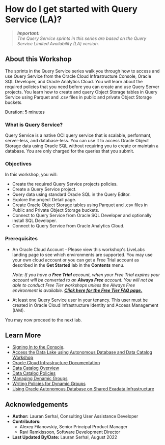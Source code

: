 # How do I get started with Query Service (LA)?

>**_Important:_**    
_The Query Service sprints in this series are based on the Query Service Limited Availability (LA) version._  

## About this Workshop

The sprints in the Query Service series walk you through how to access and use Query Service from the Oracle Cloud Infrastructure Console, Oracle SQL Developer, and Oracle Analytics Cloud. You will learn about the required policies that you need before you can create and use Query Server projects. You learn how to create and query Object Storage tables in Query Service using Parquet and .csv files in public and private Object Storage buckets.

Duration: 5 minutes

### What is Query Service?

Query Service is a native OCI query service that is scalable, performant, server-less, and database-less. You can use it to access Oracle Object Storage data using Oracle SQL without requiring you to create or maintain a database. You are only charged for the queries that you submit.

### Objectives

In this workshop, you will:
* Create the required Query Service projects policies.
* Create a Query Service project.
* Query data using standard Oracle SQL in the Query Editor.
* Explore the project Detail page.
* Create Oracle Object Storage tables using Parquet and .csv files in Public and Private Object Storage buckets.
* Connect to Query Service from Oracle SQL Developer and optionally install SQL Developer.
* Connect to Query Service from Oracle Analytics Cloud.

### Prerequisites

* An Oracle Cloud Account - Please view this workshop's LiveLabs landing page to see which environments are supported. You may use your own cloud account or you can get a Free Trial account as described in the **Get Started** lab in the **Contents** menu.

  *Note: If you have a **Free Trial** account, when your Free Trial expires your account will be converted to an **Always Free** account. You will not be able to conduct Free Tier workshops unless the Always Free environment is available. **[Click here for the Free Tier FAQ page.](https://www.oracle.com/cloud/free/faq.html)***

* At least one Query Service user in your tenancy. This user must be created in Oracle Cloud Infrastructure Identity and Access Management (IAM).

You may now proceed to the next lab.

## Learn More

* [Signing In to the Console](https://docs.cloud.oracle.com/en-us/iaas/Content/GSG/Tasks/signingin.htm).
* [Access the Data Lake using Autonomous Database and Data Catalog Workshop](https://apexapps.oracle.com/pls/apex/dbpm/r/livelabs/view-workshop?wid=877)
* [Oracle Cloud Infrastructure Documentation](https://docs.cloud.oracle.com/en-us/iaas/Content/GSG/Concepts/baremetalintro.htm)
* [Data Catalog Overview](https://docs.oracle.com/en-us/iaas/data-catalog/using/overview.htm)
* [Data Catalog Policies](https://docs.oracle.com/en-us/iaas/data-catalog/using/policies.htm)
* [Managing Dynamic Groups](https://docs.oracle.com/en-us/iaas/Content/Identity/Tasks/managingdynamicgroups.htm#Managing_Dynamic_Groups)
* [Writing Policies for Dynamic Groups](https://docs.oracle.com/en-us/iaas/Content/Identity/Tasks/callingservicesfrominstances.htm#Writing)
* [Using Oracle Autonomous Database on Shared Exadata Infrastructure](https://docs.oracle.com/en/cloud/paas/autonomous-database/adbsa/index.html)

## Acknowledgements
* **Author:** Lauran Serhal, Consulting User Assistance Developer
* **Contributors:**
    + Alexey Filanovskiy, Senior Principal Product Manager
    + Ravi Ramkissoon, Software Development Director
* **Last Updated By/Date:** Lauran Serhal, August 2022

